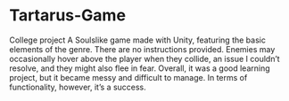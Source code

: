 # Tartarus-Game
College project
A Soulslike game made with Unity, featuring the basic elements of the genre. There are no instructions provided. Enemies may occasionally hover above the player when they collide, an issue I couldn’t resolve, and they might also flee in fear. Overall, it was a good learning project, but it became messy and difficult to manage. In terms of functionality, however, it’s a success.
